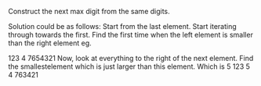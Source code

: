 Construct the next max digit from the same digits. 

Solution could be as follows:
  Start from the last element. Start iterating through towards the first. 
  Find the first time when the left element is smaller than the right element
  eg. 

  123 4 7654321
  Now, look at everything to the right of the next element. 
  Find the smallestelement which is just larger than this element. 
  Which is 5
  123 5 4 763421 
